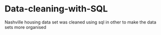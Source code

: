 # Data-cleaning-with-SQL
Nashville housing data set was cleaned using sql in other to make the data sets more organised 
